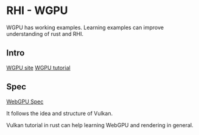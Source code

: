 # RHI - WGPU 

WGPU has working examples. Learning examples can improve understanding of rust and RHI. 

## Intro 

[WGPU site](https://wgpu.rs/)
[WGPU tutorial](https://sotrh.github.io/learn-wgpu/)


## Spec 

[WebGPU Spec](https://www.w3.org/TR/webgpu/)

It follows the idea and structure of Vulkan.

Vulkan tutorial in rust can help learning WebGPU and rendering in general. 

